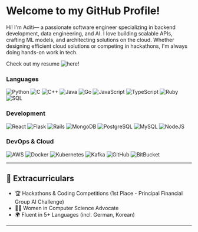 # Welcome to my GitHub Profile!
Hi! I'm Aditi— a passionate software engineer specializing in backend development, data engineering, and AI. I love building scalable APIs, crafting ML models, and architecting solutions on the cloud. Whether designing efficient cloud solutions or competing in hackathons, I'm always doing hands-on work in tech.

Check out my resume ![here!](https://docs.google.com/document/d/14cSvwomSe7ntBu3r0XfWZ06tyS3QOy0jA-73F37LtUI/edit?usp=sharing)

### **Languages**  
![Python](https://img.shields.io/badge/Python-3776AB?style=for-the-badge&logo=python&logoColor=white)  ![C](https://img.shields.io/badge/C-A8B9CC?style=for-the-badge&logo=c&logoColor=black)  ![C++](https://img.shields.io/badge/C%2B%2B-00599C?style=for-the-badge&logo=c%2B%2B&logoColor=white)  ![Java](https://img.shields.io/badge/Java-ED8B00?style=for-the-badge&logo=openjdk&logoColor=white)  ![Go](https://img.shields.io/badge/Go-00ADD8?style=for-the-badge&logo=go&logoColor=white)  ![JavaScript](https://img.shields.io/badge/JavaScript-F7DF1E?style=for-the-badge&logo=javascript&logoColor=black)  ![TypeScript](https://img.shields.io/badge/TypeScript-007ACC?style=for-the-badge&logo=typescript&logoColor=white)  ![Ruby](https://img.shields.io/badge/Ruby-CC342D?style=for-the-badge&logo=ruby&logoColor=white)  ![SQL](https://img.shields.io/badge/SQL-4479A1?style=for-the-badge&logo=postgresql&logoColor=white)  

### **Development**  
![React](https://img.shields.io/badge/React-61DAFB?style=for-the-badge&logo=react&logoColor=black)  ![Flask](https://img.shields.io/badge/Flask-000000?style=for-the-badge&logo=flask&logoColor=white)  ![Rails](https://img.shields.io/badge/Rails-CC0000?style=for-the-badge&logo=ruby-on-rails&logoColor=white)  ![MongoDB](https://img.shields.io/badge/MongoDB-47A248?style=for-the-badge&logo=mongodb&logoColor=white)  ![PostgreSQL](https://img.shields.io/badge/PostgreSQL-336791?style=for-the-badge&logo=postgresql&logoColor=white)  ![MySQL](https://img.shields.io/badge/MySQL-4479A1?style=for-the-badge&logo=mysql&logoColor=white)  ![NodeJS](https://img.shields.io/badge/NodeJS-4479A1?style=for-the-badge&logo=nodejs&logoColor=white)

### **DevOps & Cloud**  
![AWS](https://img.shields.io/badge/AWS-FF9900?style=for-the-badge&logo=amazon-aws&logoColor=white)  ![Docker](https://img.shields.io/badge/Docker-2496ED?style=for-the-badge&logo=docker&logoColor=white)  ![Kubernetes](https://img.shields.io/badge/Kubernetes-326CE5?style=for-the-badge&logo=kubernetes&logoColor=white)  ![Kafka](https://img.shields.io/badge/Kafka-231F20?style=for-the-badge&logo=apache-kafka&logoColor=white)  ![GitHub](https://img.shields.io/badge/GitHub-181717?style=for-the-badge&logo=github&logoColor=white)  ![BitBucket](https://img.shields.io/badge/Bitbucket-0052CC?style=for-the-badge&logo=bitbucket&logoColor=white)  

---

## 🌟 Extracurriculars
- 🏆 Hackathons & Coding Competitions (1st Place - Principal Financial Group AI Challenge)  
- 👩‍💻 Women in Computer Science Advocate  
- 🌍 Fluent in 5+ Languages (incl. German, Korean)  
---
